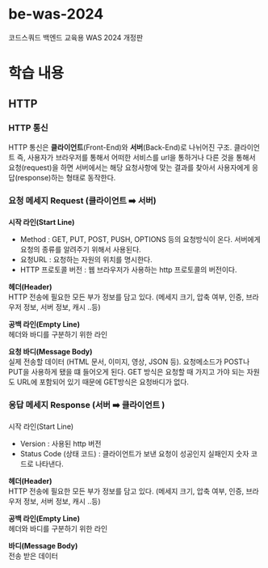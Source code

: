 # be-was-2024
코드스쿼드 백엔드 교육용 WAS 2024 개정판

# 학습 내용
## HTTP
### HTTP 통신
HTTP 통신은 **클라이언트**(Front-End)와 **서버**(Back-End)로 나뉘어진 구조.
클라이언트 즉, 사용자가 브라우저를 통해서 어떠한 서비스를 url을 통하거나 다른 것을 통해서 요청(request)을 하면 서버에서는 해당 요청사항에 맞는 결과를 찾아서 사용자에게 응답(response)하는 형태로 동작한다.

### 요청 메세지 Request (클라이언트 ➡️ 서버)
**시작 라인(Start Line)** 
- Method : GET, PUT, POST, PUSH, OPTIONS 등의 요청방식이 온다. 서버에게 요청의 종류를 알려주기 위해서 사용된다.
- 요청URL : 요청하는 자원의 위치를 명시한다.
- HTTP 프로토콜 버전 : 웹 브라우저가 사용하는 http 프로토콜의 버전이다.

**헤더(Header)** <br>
HTTP 전송에 필요한 모든 부가 정보를 담고 있다. (메세지 크기, 압축 여부, 인증, 브라우저 정보, 서버 정보, 캐시 ..등)

**공백 라인(Empty Line)** <br>
헤더와 바디를 구분하기 위한 라인

**요청 바디(Message Body)** <br>
실제 전송할 데이터 (HTML 문서, 이미지, 영상, JSON 등).
요청메소드가 POST나 PUT을 사용하게 됐을 떄 들어오게 된다. GET 방식은 요청할 때 가지고 가야 되는 자원도 URL에 포함되어 있기 때문에 GET방식은 요청바디가 없다.

### 응답 메세지 Response (서버 ➡️ 클라이언트 )
시작 라인(Start Line) <br>
- Version : 사용된 http 버전
- Status Code (상태 코드) : 클라이언트가 보낸 요청이 성공인지 실패인지 숫자 코드로 나타낸다.

**헤더(Header)** <br>
HTTP 전송에 필요한 모든 부가 정보를 담고 있다. (메세지 크기, 압축 여부, 인증, 브라우저 정보, 서버 정보, 캐시 ..등)

**공백 라인(Empty Line)** <br>
헤더와 바디를 구분하기 위한 라인

**바디(Message Body)** <br>
전송 받은 데이터

